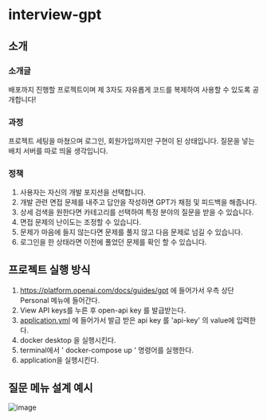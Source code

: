 ﻿# interview-gpt

## 소개

### 소개글
배포까지 진행할 프로젝트이며 제 3자도 자유롭게 코드를 복제하여 사용할 수 있도록 공개합니다!

### 과정
프로젝트 세팅을 마쳤으며 로그인, 회원가입까지만 구현이 된 상태입니다.
질문을 넣는 배치 서버를 따로 띄울 생각입니다.

### 정책
1. 사용자는 자신의 개발 포지션을 선택합니다.
2. 개발 관련 면접 문제를 내주고 답안을 작성하면 GPT가 채점 및 피드백을 해줍니다.
3. 상세 검색을 원한다면 카테고리를 선택하여 특정 분야의 질문을 받을 수 있습니다. 
4. 면접 문제의 난이도는 조정할 수 있습니다.
5. 문제가 마음에 들지 않는다면 문제를 풀지 않고 다음 문제로 넘길 수 있습니다.
6. 로그인을 한 상태라면 이전에 풀었던 문제를 확인 할 수 있습니다.

## 프로젝트 실행 방식
1. https://platform.openai.com/docs/guides/gpt 에 들어가서 우측 상단 Personal 메뉴에 들어간다.
2. View API keys를 누른 후 open-api key 를 발급받는다.
3. [application.yml](src%2Fmain%2Fresources%2Fapplication.yml) 에 들어가서 발급 받은 api key 를 'api-key' 의 value에 입력한다.
4. docker desktop 을 실행시킨다.
5. terminal에서 ' docker-compose up ' 명령어를 실행한다.
6. application을 실행시킨다.

## 질문 메뉴 설계 예시
![image](https://github.com/lolmageap/interview-gpt/assets/96738163/60d27cd6-bfd9-4d8d-b961-10674550f709)
